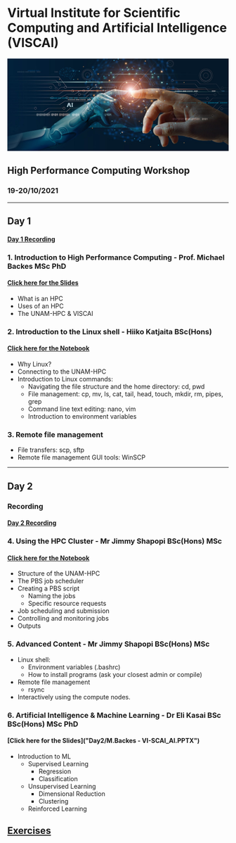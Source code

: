 # Virtual Institute for Scientific Computing and Artificial Intelligence (VISCAI)
<img src="ai.png" style="width:800px">

## High Performance Computing Workshop
### 19-20/10/2021

___________________________________________________________________________________


## Day 1


#### <a href="https://drive.google.com/file/d/1AP4a19qCyAYTyjWldyr8TZMrW6FcVxIs/view?usp=sharing" target="_blank">Day 1 Recording</a>

### 1. Introduction to High Performance Computing - Prof. Michael Backes MSc PhD 

#### <a href="https://unam164-my.sharepoint.com/:p:/g/personal/mbackes_unam_na/EVivDvPGOUhKreIYNL2IlVgBZl8DdBTFJcRZ7x3QBUM--w?e=jKIxed" target="_blank">Click here for the Slides</a>

- What is an HPC
- Uses of an HPC
- The UNAM-HPC & VISCAI

### 2. Introduction to the Linux shell - Hiiko Katjaita BSc(Hons)

#### [Click here for the Notebook](Day1/Introduction_to_Linux.ipynb)

* Why Linux?
* Connecting to the UNAM-HPC
* Introduction to Linux commands:
    * Navigating the file structure and the home directory: cd, pwd
    * File management: cp, mv, ls, cat, tail, head, touch, mkdir, rm, pipes, grep
    * Command line text editing: nano, vim
    * Introduction to environment variables

### 3. Remote file management
* File transfers: scp, sftp
* Remote file management GUI tools: WinSCP
__________________________________________________________________



## Day 2

### Recording

#### <a href="https://youtu.be/5amY6crgXNg" target="_blank">Day 2 Recording</a>

### 4. Using the HPC Cluster - Mr Jimmy Shapopi BSc(Hons) MSc

#### [Click here for the Notebook](Day2/HPC_PBS.ipynb)

* Structure of the UNAM-HPC
* The PBS job scheduler 
* Creating a PBS script
    * Naming the jobs
    * Specific resource requests
* Job scheduling and submission
* Controlling and monitoring jobs
* Outputs


### 5. Advanced Content - Mr Jimmy Shapopi BSc(Hons) MSc
* Linux shell:
    * Environment variables (.bashrc)
    * How to install programs (ask your closest admin or compile)
* Remote file management
    * rsync
* Interactively using the compute nodes.

### 6. Artificial Intelligence & Machine Learning - Dr Eli Kasai BSc BSc(Hons) MSc PhD

#### [Click here for the Slides]("Day2/M.Backes - VI-SCAI_AI.PPTX")

* Introduction to ML
    * Supervised Learning
        - Regression
        - Classification
    * Unsupervised Learning
        - Dimensional Reduction
        - Clustering
    * Reinforced Learning

## [Exercises](Exercises/exe.ipynb)

